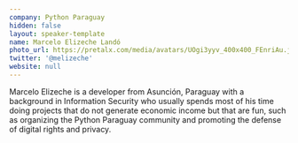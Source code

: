 ```yaml
---
company: Python Paraguay
hidden: false
layout: speaker-template
name: Marcelo Elizeche Landó
photo_url: https://pretalx.com/media/avatars/UOgi3yyv_400x400_FEnriAu.jpg
twitter: '@melizeche'
website: null
---
```


Marcelo Elizeche is a developer from Asunción, Paraguay with a background in Information Security who usually spends most of his time doing projects that do not generate economic income but that are fun, such as organizing the Python Paraguay community and promoting the defense of digital rights and privacy.

